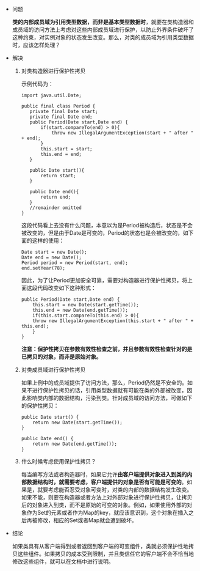 - 问题

  **类的内部成员域为引用类型数据，而非是基本类型数据时**，就要在类构造器和成员域的访问方法上考虑对这些内部成员域进行保护，以防止外界条件破坏了这种约束，对实例对象的状态发生改变。那么，对类的成员域为引用类型数据时，应该怎样处理？

- 解决

  1. 对类构造器进行保护性拷贝

     示例代码为：

     ```
     import java.util.Date;
      
     public final class Period {
     	private final Date start;
     	private final Date end;
     	public Period(Date start,Date end) {
     		if(start.compareTo(end) > 0){
     			throw new IllegalArgumentException(start + " after " + end);
     		}
     		this.start = start;
     		this.end = end;
     	}
     	
     	public Date start(){
     		return start;
     	}
     	
     	public Date end(){
     		return end;
     	}
     	//remainder omitted
     }
     
     ```

     这段代码看上去没有什么问题，本意以为是Period被构造后，状态是不会被改变的，但是由于Date是可变的，Period的状态也是会被改变的，如下面的这样的使用：

     ```
     Date start = new Date();
     Date end = new Date();
     Period period = new Period(start, end);
     end.setYear(78);
     
     ```

     因此，为了让Period更加安全可靠，需要对构造器进行保护性拷贝，将上面这段代码改变如下这种形式：

     ```
     public Period(Date start,Date end) {
         this.start = new Date(start.getTime());
         this.end = new Date(end.getTime());
         if(this.start.compareTo(this.end) > 0){
         throw new IllegalArgumentException(this.start + " after " + this.end);
         }
     }		
     
     ```

     **注意：保护性拷贝在参数有效性检查之前，并且参数有效性检查针对的是已拷贝的对象，而非是原始对象。**

  2. 对类成员域进行保护性拷贝

     如果上例中的成员域提供了访问方法，那么，Period仍然是不安全的。如果不进行保护性拷贝的话，引用类型数据就有可能在类的外部被改变，因此影响类内部的数据结构，污染到类。针对成员域的访问方法，可做如下的保护性拷贝：

     ```
     public Date start() {
         return new Date(start.getTime());
     }
         
     public Date end() {
         return new Date(end.getTime());
     }
     
     ```

  3. 什么时候考虑使用保护性拷贝？

     每当编写方法或者构造器时，如果它允许**由客户端提供对象进入到类的内部数据结构时，就需要考虑，客户端提供的对象是否有可能是可变的**。如果是，就要考虑能否忍受对象可变时，对类的内部的数据结构发生改变。如果不能，则要在构造器或者方法上对外部对象进行保护性拷贝，让拷贝后的对象进入到类，而不是原始的可变的对象。例如，如果使用外部的对象作为Set的元素或者作为Map的key，就应该意识到，这个对象在插入之后再被修改，相应的Set或者Map就会遭到破坏。

- 结论

  如果类具有从客户端得到或者返回到客户端的可变组件，类就必须保护性地拷贝这些组件。如果拷贝的成本受到限制，并且类信任它的客户端不会不恰当地修改这些组件，就可以在文档中进行说明。